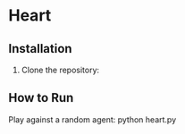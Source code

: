 # Heart

## Installation
1. Clone the repository: 
## How to Run
Play against a random agent: python heart.py
